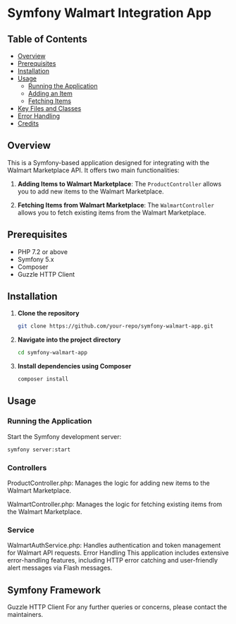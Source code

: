 # Symfony Walmart Integration App

## Table of Contents

- [Overview](#overview)
- [Prerequisites](#prerequisites)
- [Installation](#installation)
- [Usage](#usage)
  - [Running the Application](#running-the-application)
  - [Adding an Item](#adding-an-item)
  - [Fetching Items](#fetching-items)
- [Key Files and Classes](#key-files-and-classes)
- [Error Handling](#error-handling)
- [Credits](#credits)

## Overview

This is a Symfony-based application designed for integrating with the Walmart Marketplace API. It offers two main functionalities:

1. **Adding Items to Walmart Marketplace**: The `ProductController` allows you to add new items to the Walmart Marketplace.
  
2. **Fetching Items from Walmart Marketplace**: The `WalmartController` allows you to fetch existing items from the Walmart Marketplace.

## Prerequisites

- PHP 7.2 or above
- Symfony 5.x
- Composer
- Guzzle HTTP Client

## Installation

1. **Clone the repository**

    ```bash
    git clone https://github.com/your-repo/symfony-walmart-app.git
    ```

2. **Navigate into the project directory**

    ```bash
    cd symfony-walmart-app
    ```

3. **Install dependencies using Composer**

    ```bash
    composer install
    ```

## Usage

### Running the Application

Start the Symfony development server:

```bash
symfony server:start
```

### Controllers

ProductController.php: Manages the logic for adding new items to the Walmart Marketplace.

WalmartController.php: Manages the logic for fetching existing items from the Walmart Marketplace.

### Service

WalmartAuthService.php: Handles authentication and token management for Walmart API requests.
Error Handling
This application includes extensive error-handling features, including HTTP error catching and user-friendly alert messages via Flash messages.


## Symfony Framework

Guzzle HTTP Client
For any further queries or concerns, please contact the maintainers.
